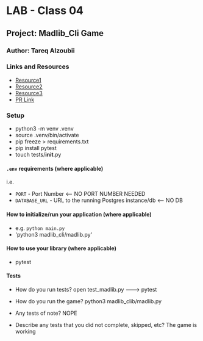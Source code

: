 # LAB - Class 04

## Project: Madlib_Cli Game

### Author: Tareq Alzoubii

### Links and Resources

- [Resource1](https://www.w3schools.com/python/ref_string_format.asp)
- [Resource2](https://realpython.com/python-kwargs-and-args/#unpacking-with-the-asterisk-operators)
- [Resource3](https://docs.python.org/3/library/re.html)
- [PR Link](https://github.com/tareqzoubii/madlib-cli/pull/1)

### Setup
- python3 -m venv .venv
- source .venv/bin/activate
- pip freeze > requirements.txt
- pip install pytest
- touch tests/__init__.py 

#### `.env` requirements (where applicable)

i.e.

- `PORT` - Port Number <-- NO PORT NUMBER NEEDED
- `DATABASE_URL` - URL to the running Postgres instance/db <-- NO DB

#### How to initialize/run your application (where applicable)

- e.g. `python main.py`
- 'python3 madlib_cli/madlib.py'

#### How to use your library (where applicable)
- pytest

#### Tests

- How do you run tests?
 open test_madlib.py ---> pytest

- How do you run the game?
python3 madlib_clib/madlib.py

- Any tests of note? NOPE

- Describe any tests that you did not complete, skipped, etc? The game is working
